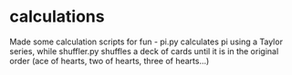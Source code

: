 # calculations
Made some calculation scripts for fun - pi.py calculates pi using a Taylor series, while shuffler.py shuffles a deck of cards until it is in the original order (ace of hearts, two of hearts, three of hearts...)
